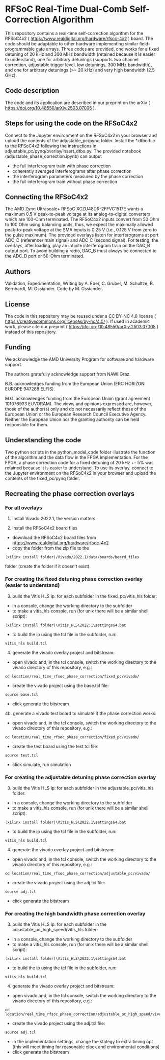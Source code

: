 
# RFSoC Real-Time Dual-Comb Self-Correction Algorithm
This repository contains a real-time self-correction algorithm for the RFSoC4x2 ( https://www.realdigital.org/hardware/rfsoc-4x2 ) board.
The code should be adaptable to other hardware implementing similar field-programmable gate arrays.
Three codes are provided, one works for a fixed detuning of 20 kHz and 300 MHz bandwidth (retained because it is easier to understand), one for arbitrary detunings (supports two channel correction, adjustable trigger level, low detunings, 300 MHz bandwidth), and one for arbitrary detunings (>= 20 kHz) and very high bandwidth (2.5 GHz).

## Code description
The code and its application are described in our preprint on the arXiv ( https://doi.org/10.48550/arXiv.2503.07005 ).

## Steps for using the code on the RFSoC4x2
Connect to the Jupyter environment on the RFSoC4x2 in your browser and upload the contents of the adjustable_pc/pynq folder.
Install the *.dtbo file to the RFSoC4x2 following the instructions in adjustable_pc/pynq/overlay/insert_dtbo.py.
The provided notebook (adjustable_phase_correction.ipynb) can output
- the full interferogram train with phase correction
- coherently averaged interferograms after phase correction
- the interferogram parameters measured by the phase correction
- the full interferogram train without phase correction

## Connecting the RFSoC4x2
The AMD Zynq Ultrascale+ RFSoC XCZU48DR-2FFVG1517E wants a maximum 0.5 V peak-to-peak voltage at its analog-to-digital converters which are 100-Ohm terminated. 
The RFSoC4x2 inputs convert from 50 Ohm to 100 Ohm using balancing units, thus, we expect the maximally allowed peak-to-peak voltage at the SMA inputs is 0.25 V (i.e., 0.125 V from zero to the pulse maximum).
The provided overlays listen for interferograms at port ADC_D (reference/ main signal) and ADC_C (second signal). For testing, the overlays, after loading, play an infinite interferogram train on the DAC_B output port. To avoid building a radio, DAC_B must always be connected to the ADC_D port or 50-Ohm terminated.

## Authors
Validation, Experimentation, Writing by A. Eber, C. Gruber, M. Schultze, B. Bernhardt, M. Ossiander. Code by M. Ossiander.

## License
The code in this repository may be reused under a CC BY-NC 4.0 license ( https://creativecommons.org/licenses/by-nc/4.0/ ).
If used in academic work, please cite our preprint ( https://doi.org/10.48550/arXiv.2503.07005 ) instead of this repository.

## Funding
We acknowledge the AMD University Program for software and hardware support.

The authors gratefully acknowledge support from NAWI Graz.

B.B. acknowledges funding from the European Union (ERC HORIZON EUROPE 947288 ELFIS).

M.O. acknowledges funding from the European Union (grant agreement 101076933 EUVORAM).
The views and opinions expressed are, however, those of the author(s) only and do not necessarily reflect those of the European Union or the European Research Council Executive Agency.
Neither the European Union nor the granting authority can be held responsible for them.

## Understanding the code
Two python scripts in the python_model_code folder illustrate the function of the algorithm and the data flow in the FPGA implementation.
For the FPGA, a phase correction code for a fixed detuning of 20 kHz +- 5% was retained because it is easier to understand. To use its overlay, connect to the Jupyter environment on the RFSoC4x2 in your browser and upload the contents of the fixed_pc/pynq folder. 

## Recreating the phase correction overlays

### For all overlays
1. install Vivado 2022.1, the version matters.

2. install the RFSoC4x2 board files
- download the RFSoC4x2 board files from https://www.realdigital.org/hardware/rfsoc-4x2
- copy the folder from the zip file to the
```
(xilinx install folder)/Vivado/2022.1/data/boards/board_files
```
folder (create the folder if it doesn't exist).

### For creating the fixed detuning phase correction overlay (easier to understand)
3. build the Vitis HLS ip: for each subfolder in the fixed_pc/vitis_hls folder:
- in a console, change the working directory to the subfolder
- to make a vitis_hls console, run (for unix there will be a similar shell script):
```
(xilinx install folder)\Vitis_HLS\2022.1\settings64.bat
```
- to build the ip using the tcl file in the subfolder, run:
```
vitis_hls build.tcl
```

4. generate the vivado overlay project and bitstream:
- open vivado and, in the tcl console, switch the working directory to the vivado directory of this repository, e.g.:
```
cd location/real_time_rfsoc_phase_correction/fixed_pc/vivado/
```
- create the vivado project using the base.tcl file:
```
source base.tcl
```
- click generate the bitstream

4b. generate a vivado test board to simulate if the phase correction works:
- open vivado and, in the tcl console, switch the working directory to the vivado directory of this repository, e.g.:
```
cd location/real_time_rfsoc_phase_correction/fixed_pc/vivado/
```
- create the test board using the test.tcl file:
```
source test.tcl
```
- click simulate, run simulation


### For creating the adjustable detuning phase correction overlay
3. build the Vitis HLS ip: for each subfolder in the adjustable_pc/vitis_hls folder:
- in a console, change the working directory to the subfolder
- to make a vitis_hls console, run (for unix there will be a similar shell script):
```
(xilinx install folder)\Vitis_HLS\2022.1\settings64.bat
```
- to build the ip using the tcl file in the subfolder, run:
```
vitis_hls build.tcl
```

4. generate the vivado overlay project and bitstream:
- open vivado and, in the tcl console, switch the working directory to the vivado directory of this repository, e.g.:
```
cd location/real_time_rfsoc_phase_correction/adjustable_pc/vivado/
```
- create the vivado project using the adj.tcl file:
```
source adj.tcl
```
- click generate the bitstream

### For creating the high bandwidth phase correction overlay
3. build the Vitis HLS ip: for each subfolder in the adjustable_pc_high_speed/vitis_hls folder:
- in a console, change the working directory to the subfolder
- to make a vitis_hls console, run (for unix there will be a similar shell script):
```
(xilinx install folder)\Vitis_HLS\2022.1\settings64.bat
```
- to build the ip using the tcl file in the subfolder, run:
```
vitis_hls build.tcl
```

4. generate the vivado overlay project and bitstream:
- open vivado and, in the tcl console, switch the working directory to the vivado directory of this repository, e.g.:
```
cd location/real_time_rfsoc_phase_correction/adjustable_pc_high_speed/vivado/
```
- create the vivado project using the adj.tcl file:
```
source adj.tcl
```
- in the implementation settings, change the stategy to extra timing opt (this will meet timing for reasonable clock and environmental conditions)
- click generate the bitstream